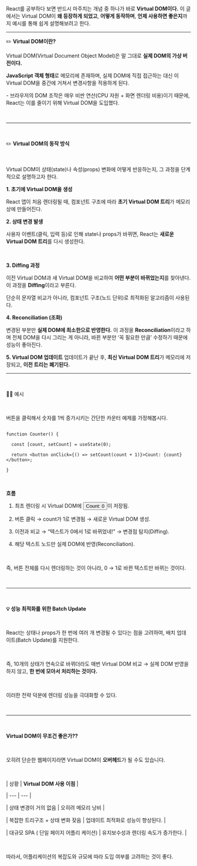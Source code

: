 React를 공부하다 보면 반드시 마주치는 개념 중 하나가 바로 **Virtual DOM이다.** 이 글에서는 Virtual DOM이 **왜 등장하게 되었고**, **어떻게 동작하며**, **언제 사용하면 좋은지**까지 예시를 통해 쉽게 설명해보려고 한다.


---


✏️ **Virtual DOM이란?**


Virtual DOM(Virtual Document Object Model)은 말 그대로 **실제 DOM의 가상 버전이다.**

**JavaScript 객체 형태**로 메모리에 존재하며, 실제 DOM에 직접 접근하는 대신 이 Virtual DOM을 중간에 거쳐서 변경사항을 적용하게 된다.

\- 브라우저의 DOM 조작은 매우 비싼 연산(CPU 자원 + 화면 렌더링 비용)이기 때문에, React는 이를 줄이기 위해 Virtual DOM을 도입했다.

​

---

​

✏️ **Virtual DOM의 동작 방식**

​

Virtual DOM이 상태(state)나 속성(props) 변화에 어떻게 반응하는지, 그 과정을 단계적으로 설명하고자 한다.

**1\. 초기에 Virtual DOM을 생성**

React 앱이 처음 렌더링될 때, 컴포넌트 구조에 따라 **초기 Virtual DOM 트리**가 메모리 상에 만들어진다.

**2\. 상태 변경 발생**

사용자 이벤트(클릭, 입력 등)로 인해 state나 props가 바뀌면, React는 **새로운 Virtual DOM 트리**를 다시 생성한다.

​

**3\. Diffing 과정**

이전 Virtual DOM과 새 Virtual DOM을 비교하여 **어떤 부분이 바뀌었는지**를 찾아낸다.
이 과정을 **Diffing**이라고 부른다.

단순히 문자열 비교가 아니라, 컴포넌트 구조(노드 단위)로 최적화된 알고리즘이 사용된다.


**4\. Reconciliation (조화)**

변경된 부분만 **실제 DOM에 최소한으로 반영한다.**
이 과정을 **Reconciliation**이라고 하며
전체 DOM을 다시 그리는 게 아니라, 바뀐 부분만 ‘꼭 필요한 만큼’ 수정하기 때문에 성능이 좋아진다.


**5\. Virtual DOM 업데이트**
업데이트가 끝난 후, **최신 Virtual DOM 트리**가 메모리에 저장되고, **이전 트리는 폐기된다.**


---

​

✍🏻 예시

​

버튼을 클릭해서 숫자를 1씩 증가시키는 간단한 카운터 예제를 가정해봅시다.

```

function Counter() {

  const [count, setCount] = useState(0);

  return <button onClick={() => setCount(count + 1)}>Count: {count}</button>;

}

```

​

**흐름**

1.  최초 렌더링 시 Virtual DOM에 <button>Count: 0</button>이 저장됨.

2.  버튼 클릭 → count가 1로 변경됨 → 새로운 Virtual DOM 생성.

3.  이전과 비교 → “텍스트가 0에서 1로 바뀌었네!” → 변경점 탐지(Diffing).

4.  해당 텍스트 노드만 실제 DOM에 반영(Reconciliation).

​

즉, 버튼 전체를 다시 렌더링하는 것이 아니라, 0 → 1로 바뀐 텍스트만 바뀌는 것이다.

​

---

​

**💡 성능 최적화를 위한 Batch Update**

​

React는 상태나 props가 한 번에 여러 개 변경될 수 있다는 점을 고려하여, 배치 업데이트(Batch Update)를 지원한다.

​

즉, 10개의 상태가 연속으로 바뀌더라도 매번 Virtual DOM 비교 → 실제 DOM 반영을 하지 않고, **한 번에 모아서 처리하는 것이다.**

​

이러한 전략 덕분에 렌더링 성능을 극대화할 수 있다.

​

---

​

**Virtual DOM이 무조건 좋은가??**

​

오히려 단순한 웹페이지라면 Virtual DOM이 **오버헤드**가 될 수도 있습니다.

​

| 상황 | **Virtual DOM 사용 이점** |

| --- | --- |

| 상태 변경이 거의 없음 | 오히려 메모리 낭비 |

| 복잡한 트리구조 + 상태 변화 잦음 | 업데이트 최적화로 성능이 향상된다. |

| 대규모 SPA ( 단일 페이지 어플리 케이션) | 유지보수성과 렌더링 속도가 증가한다. |

​

따라서, 어플리케이션의 복잡도와 규모에 따라 도입 여부를 고려하는 것이 좋다.
